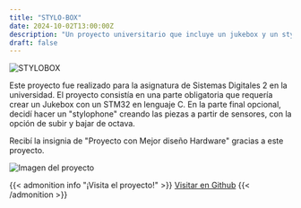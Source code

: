```yaml
---
title: "STYLO-BOX"
date: 2024-10-02T13:00:00Z
description: "Un proyecto universitario que incluye un jukebox y un stylophone hecho a medida usando un STM32."
draft: false
---
```

![STYLOBOX](/STYLOBOX.png)

Este proyecto fue realizado para la asignatura de Sistemas Digitales 2 en la universidad. El proyecto consistía en una parte obligatoria que requería crear un Jukebox con un STM32 en lenguaje C. En la parte final opcional, decidí hacer un "stylophone" creando las piezas a partir de sensores, con la opción de subir y bajar de octava.

Recibí la insignia de "Proyecto con Mejor diseño Hardware" gracias a este proyecto.

![Imagen del proyecto](/imagen%20(1).jpg)

{{< admonition info "¡Visita el proyecto!" >}}
[Visitar en Github](https://github.com/RodrigoPerez943/STYLOBOX)
{{< /admonition >}}



